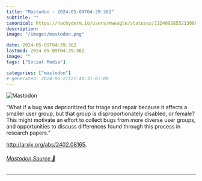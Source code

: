 ```yaml
---
title: "Mastodon - 2024-05-09T04:39:36Z"
subtitle: ""
canonical: https://hachyderm.io/users/mweagle/statuses/112409285521308641
description:
image: "/images/mastodon.png"

date: 2024-05-09T04:39:36Z
lastmod: 2024-05-09T04:39:36Z
image: ""
tags: ["Social Media"]

categories: ["mastodon"]
# generated: 2024-06-21T21:40:31-07:00
---
```

![Mastodon](/images/mastodon.png)

<p>“What if a bug was deprioritized for triage and repair because it affects a smaller user group, but that group is disproportionately disabled, or female? This might motivate an effort to collect bugs from more diverse user groups, and opportunities to discuss differences found through this process in research papers.”</p><p><a href="http://arxiv.org/abs/2402.08165" target="_blank" rel="nofollow noopener noreferrer" translate="no"><span class="invisible">http://</span><span class="">arxiv.org/abs/2402.08165</span><span class="invisible"></span></a>.</p>


###### [Mastodon Source 🐘](https://hachyderm.io/@mweagle/112409285521308641)

___
